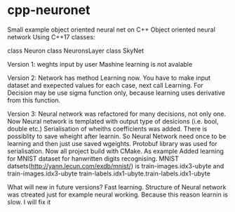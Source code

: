 # cpp-neuronet
Small example object oriented neural net on C++
Object oriented neural network
Using C++17
classes:

class Neuron
class NeuronsLayer
class SkyNet

Version 1:
weghts input by user
Mashine learning is not avalable

Version 2:
Network has method Learning now.
You have to make input dataset and exepected values for each case, next call Learning.
For Decision may be use sigma function only, because learning uses derivative from this function.

Version 3:
Neural network was refactored for many decisions, not only one. Now Neural network is templated with output type of desicions (i.e. bool, double etc.)
Serialisation of wheiths coefficients was added. There is possiblity to save wheight after learnin. So Neural Network need once to be learning and then just use saved wgeights.
Protobuf library was used for serialisation.
Now all project build with CMake.
As example Added learning for MNIST dataset for hanwritten digits recognising. MNIST datsets(http://yann.lecun.com/exdb/mnist/) is train-images.idx3-ubyte and train-images.idx3-ubyte train-labels.idx1-ubyte.train-labels.idx1-ubyte 


What will new in future versions?
Fast learning. Structure of Neural network was ctreated just for example neural working. Because this reason learnin is slow. I will fix it


